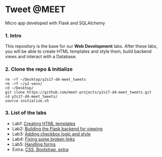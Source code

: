 # Tweet @MEET
Micro app developed with Flask and SQLAlchemy

### 1. Intro
This repository is the base for our <b>Web Development</b> labs. After these labs, you will be able to create HTML templates and style them, build backend views and interact with a Database.

### 2. Clone the repo & Initialize
```
rm -rf ~/Desktop/y2s17-d4-meet_tweets
rm -rf ~/y2-venv/
cd ~/Desktop/
git clone https://github.com/meet-projects/y2s17-d4-meet_tweets.git
cd y2s17-d4-meet_tweets/
source initialize.sh
```

### 3. List of the labs
- Lab1: [Creating HTML templates](https://github.com/meet-projects/y2s17-d4-meet_tweets/blob/master/lab1.md)
- Lab2: [Building the Flask backend for viewing](https://github.com/meet-projects/y2s17-d4-meet_tweets/blob/master/lab2.md)
- Lab3: [Adding checkbox logic and style](https://github.com/meet-projects/y2s17-d4-meet_tweets/blob/master/lab3.md)
- Lab4: [Fixing some broken links](https://github.com/meet-projects/y2s17-d4-meet_tweets/blob/master/lab4.md)
- Lab5: [Handling forms](https://github.com/meet-projects/y2s17-d4-meet_tweets/blob/master/lab5.md)
- Extra: [CSS, Bootstrap, extra](https://github.com/meet-projects/y2s17-d4-meet_tweets/blob/master/extra.md)
